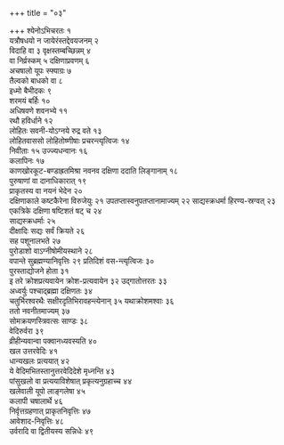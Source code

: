 +++
title = "०३"

+++
श्येनोऽभिचरतः १  
यत्रौषधयो न जायेरंस्तद्देवयजनम् २  
विदाहि वा ३
वृक्षस्तम्बच्छिन्नम् ४  
वा निर्व्रस्कम् ५
दक्षिणाप्रवणम् ६  
अचषालो यूपः स्फ्याग्रः ७  
तैल्वको
बाधको वा ८  
इध्मो बैभीदकः ९  
शरमयं बर्हिः १०  
अधिषवणे शवनभ्ये ११  
रथौ
हविर्धाने १२  
लोहितः सवनी-योऽग्नये रुद्र वते १३  
लोहितवाससो
लोहितोष्णीषाः प्रचरन्त्यृत्विजः १४  
निवीताः १५
उज्ज्यधन्वानः १६  
कलापिनः १७  
काणखोरकूट-बण्डाह्रतमिश्रा नवनव दक्षिणा
ददाति लिङ्गानाम् १८  
पुरुषाणां वा दानाधिकारात् १९  
प्राकृतस्य वा
नयनं भेदेन २०  
दक्षिणाकाले कष्टकैरेना विरुजेयुः २१
उपतप्तास्वनुपतप्तानामाज्यम् २२
साद्यस्क्रधर्मा हिरण्य-स्रग्वत् २३  
एकत्रिके दक्षिणा षष्टिशतं षट्
च २४  
साद्यस्क्रधर्माः २५  
दीक्षादिः सद्यः सर्वं क्रियते २६  
सह पशूनालभते
२७  
पुरोडाशो वाऽग्नीषोमीयस्थाने २८  
वपान्ते सुब्रह्मण्यानिवृत्तिः २९
प्रतिदिशं वस-न्त्यृत्विजः ३०  
पुरस्ताद्योजने होता ३१  
इ तरे
क्रोशप्रत्यवायेन क्रोश-प्रत्यवायेन ३२
उद्गातोत्तरतः ३३  
अध्वर्युः पश्चाद्ब्रह्मा
दक्षिणतः ३४  
चतुर्भिरश्वरथैः सक्षीरदृतिभिरावहन्त्येनान् ३५
यथाक्रोशमश्वाः ३६  
ततो नवनीतमाज्यम् ३७  
सोमक्रयणस्त्रिवत्सः
साण्डः ३८  
वेदिरुर्वरा ३९  
व्रीहीन्यवान्वा पक्वानध्यवस्यति ४०  
खल
उत्तरवेदिः ४१  
धान्यखलः प्रत्ययात् ४२  
ये वेदिमभितस्तानुत्तरवेदिदेशे
मृध्नन्ति ४३  
पांसुखलो वा प्रत्ययाविशेषात् प्रकृत्यनुग्रहाच्च
४४  
खलेवाली यूपो लाङ्गलेषा ४५  
कलापी चषालार्थे ४६  
निर्वृत्तग्रहणात्
प्राकृतनिवृत्तिः ४७  
आवेशाद-निवृत्तिः ४८  
उर्वरादि वा
द्वितीयस्य सन्निधेः ४९  
